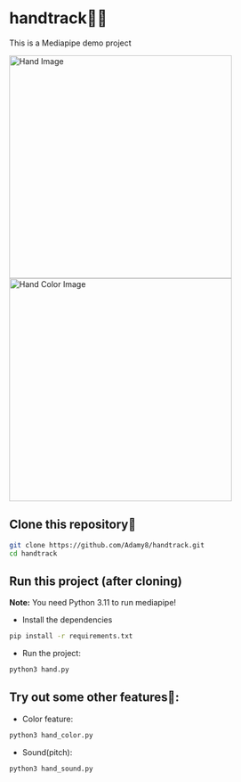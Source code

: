 # handtrack👋🏻

This is a Mediapipe demo project <br>

<img src="hand.png" width="400" alt="Hand Image" /> <img src="hand_color.png" width="400" alt="Hand Color Image" />


## Clone this repository🚀
```bash
git clone https://github.com/Adamy8/handtrack.git
cd handtrack
```
## Run this project (after cloning)
**Note:** You need Python 3.11 to run mediapipe!
- Install the dependencies
```bash
pip install -r requirements.txt
```
- Run the project:
```bash
python3 hand.py
```
## Try out some other features🪩:
- Color feature:
```bash
python3 hand_color.py
```
- Sound(pitch):
```bash
python3 hand_sound.py
```
